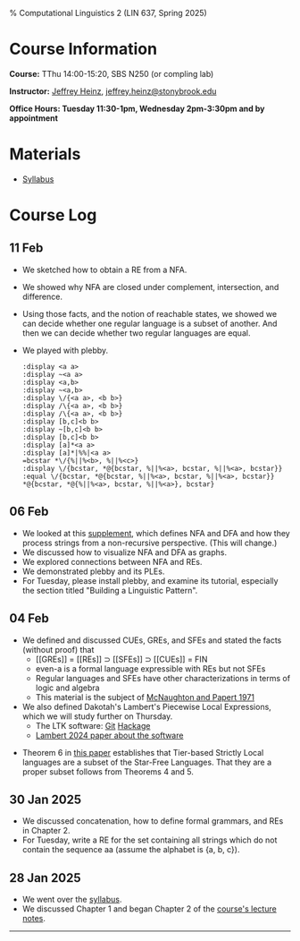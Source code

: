 % Computational Linguistics 2 (LIN 637, Spring 2025)

# Course Information

**Course:** TThu 14:00-15:20, SBS N250 (or compling lab)

**Instructor:** [Jeffrey Heinz](http://jeffreyheinz.net/),
[jeffrey.heinz@stonybrook.edu](mailto:jeffrey.heinz@stonybrook.edu)

**Office Hours: Tuesday 11:30-1pm, Wednesday 2pm-3:30pm and by appointment**

# Materials

* [Syllabus](materials/LIN637_Syllabus_Spring2025.pdf)

# Course Log

## 11 Feb

* We sketched how to obtain a RE from a NFA.
* We showed why NFA are closed under complement, intersection, and
  difference.
* Using those facts, and the notion of reachable states, we showed we
  can decide whether one regular language is a subset of another.  And
  then we can decide whether two regular languages are equal.
* We played with plebby.

  ```
  :display <a a>
  :display ~<a a>
  :display <a,b>
  :display ~<a,b>
  :display \/{<a a>, <b b>}
  :display /\{<a a>, <b b>}
  :display /\{<a a>, <b b>}
  :display [b,c]<b b>
  :display ~[b,c]<b b>
  :display [b,c]<b b>
  :display [a]*<a a>
  :display [a]*|%%|<a a>
  =bcstar *\/{%||%<b>, %||%<c>}
  :display \/{bcstar, *@{bcstar, %||%<a>, bcstar, %||%<a>, bcstar}}
  :equal \/{bcstar, *@{bcstar, %||%<a>, bcstar, %||%<a>, bcstar}} *@{bcstar, *@{%||%<a>, bcstar, %||%<a>}, bcstar}
  ```

## 06 Feb

* We looked at this [supplement](materials/nfadfa-supplement.pdf),
  which defines NFA and DFA and how they process strings from a
  non-recursive perspective. (This will change.)
* We discussed how to visualize NFA and DFA as graphs.
* We explored connections between NFA and REs.
* We demonstrated plebby and its PLEs.
* For Tuesday, please install plebby, and examine its tutorial,
  especially the section titled "Building a Linguistic Pattern".

## 04 Feb

* We defined and discussed CUEs, GREs, and SFEs and stated the facts
  (without proof) that
  - [[GREs]] = [[REs]] ⊃ [[SFEs]] ⊃ [[CUEs]] = FIN
  - even-a is a formal language expressible with REs but not SFEs
  - Regular languages and SFEs have other characterizations in terms
    of logic and algebra
  - This material is the subject of [McNaughton and Papert
    1971](https://archive.org/details/CounterFre_00_McNa/)
* We also defined Dakotah's Lambert's Piecewise Local Expressions,
  which we will study further on Thursday.
  - The LTK software:
    [Git](https://github.com/vvulpes0/Language-Toolkit-2)
    [Hackage](https://hackage.haskell.org/package/language-toolkit)
  - [Lambert 2024 paper about the software](materials/Lambert2024.pdf)
- Theorem 6 in [this
  paper](https://www.jeffreyheinz.net/papers/Heinz-RawalEtAl-2011-TSLCP.pdf)
  establishes that Tier-based Strictly Local languages are a subset of
  the Star-Free Languages. That they are a proper subset follows from
  Theorems 4 and 5.

## 30 Jan 2025

* We discussed concatenation, how to define formal grammars, and REs in Chapter 2.
* For Tuesday, write a RE for the set containing all strings which do
  not contain the sequence aa (assume the alphabet is {a, b, c}).

## 28 Jan 2025

* We went over the [syllabus](materials/LIN637_Syllabus_Spring2025.pdf).
* We discussed Chapter 1 and began Chapter 2 of the [course's lecture
  notes](materials/TCL-FSA.pdf).

-------------------------------------------------------------------------------
